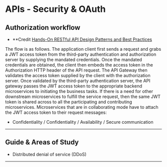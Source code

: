 APIs - Security & OAuth
===============


Authorization workflow
----------------------

* **Credit [Hands-On RESTful API Design Patterns and Best Practices](https://www.oreilly.com/library/view/hands-on-restful-api/9781788992664/**)

The flow is as follows. The application client first sends a request and grabs a JWT access
token from the third-party authentication and authorization server by supplying the
mandated credentials. Once the mandated credentials are obtained, the client then embeds
the access token in the Authorization HTTP header of the API request. The API
Gateway then validates the access token supplied by the client with the authorization
server. Once validated by the third-party authentication server, the API gateway passes the
JWT access token to the appropriate backend microservices to initiating the business tasks.
If there is a need for other downstream microservices to fulfill the service request, then the
same JWT token is shared across to all the participating and contributing microservices.
Microservices that are in collaborating mode have to attach the JWT access token to their
request messages: 

* Confidentiality / Confidentiality / Availability / Secure communication

-----------------------------------------------------------------------------------------------------

Guide & Areas of Study
-----------------------

*  Distributed denial of service (DDoS)

-----------------------------------------------------------------------------------------------------